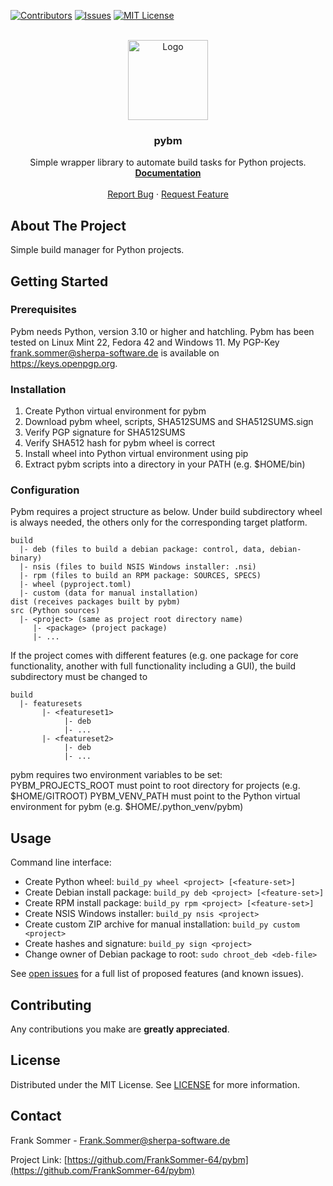 [![Contributors][contributors-shield]][contributors-url]
[![Issues][issues-shield]][issues-url]
[![MIT License][license-shield]][license-url]

<br />
<div align="center">
  <a href="https://github.com/FrankSommer-64/pybm">
    <img src="images/pybm.png" alt="Logo" width="128" height="128">
  </a>

<h3 align="center">pybm</h3>
  <p align="center">
    Simple wrapper library to automate build tasks for Python projects.
    <br />
    <a href="https://github.com/FrankSommer-64/pybm"><strong>Documentation</strong></a>
    <br />
    <br />
    <a href="https://github.com/FrankSommer-64/pybm/issues">Report Bug</a>
    ·
    <a href="https://github.com/FrankSommer-64/pybm/issues">Request Feature</a>
  </p>
</div>


## About The Project

Simple build manager for Python projects.

## Getting Started

### Prerequisites

Pybm needs Python, version 3.10 or higher and hatchling.
Pybm has been tested on Linux Mint 22, Fedora 42 and Windows 11.
My PGP-Key frank.sommer@sherpa-software.de is available on https://keys.openpgp.org.


### Installation

1. Create Python virtual environment for pybm
2. Download pybm wheel, scripts, SHA512SUMS and SHA512SUMS.sign
3. Verify PGP signature for SHA512SUMS
4. Verify SHA512 hash for pybm wheel is correct
5. Install wheel into Python virtual environment using pip
6. Extract pybm scripts into a directory in your PATH (e.g. $HOME/bin)


### Configuration
Pybm requires a project structure as below. Under build subdirectory wheel is always
needed, the others only for the corresponding target platform.

    build
      |- deb (files to build a debian package: control, data, debian-binary)
      |- nsis (files to build NSIS Windows installer: .nsi)
      |- rpm (files to build an RPM package: SOURCES, SPECS)
      |- wheel (pyproject.toml)
      |- custom (data for manual installation)
    dist (receives packages built by pybm)
    src (Python sources)
      |- <project> (same as project root directory name)
         |- <package> (project package)
         |- ...

If the project comes with different features (e.g. one package for core functionality,
another with full functionality including a GUI), the build subdirectory must be changed to

    build
      |- featuresets
           |- <featureset1>
                |- deb
                |- ...
           |- <featureset2>
                |- deb
                |- ...

pybm requires two environment variables to be set:
PYBM_PROJECTS_ROOT must point to root directory for projects (e.g. $HOME/GITROOT)
PYBM_VENV_PATH must point to the Python virtual environment for pybm (e.g. $HOME/.python_venv/pybm)


## Usage

Command line interface:

- Create Python wheel: ```build_py wheel <project> [<feature-set>]```
- Create Debian install package: ```build_py deb <project> [<feature-set>]```
- Create RPM install package: ```build_py rpm <project> [<feature-set>]```
- Create NSIS Windows installer: ```build_py nsis <project>```
- Create custom ZIP archive for manual installation: ```build_py custom <project>```
- Create hashes and signature: ```build_py sign <project>```
- Change owner of Debian package to root: ```sudo chroot_deb <deb-file>```

See [open issues](https://github.com/FrankSommer-64/pybm/issues) for a full list of proposed features (and known issues).


## Contributing

Any contributions you make are **greatly appreciated**.



## License

Distributed under the MIT License. See [LICENSE][license-url] for more information.



## Contact

Frank Sommer - Frank.Sommer@sherpa-software.de

Project Link: [https://github.com/FrankSommer-64/pybm](https://github.com/FrankSommer-64/pybm)

[contributors-shield]: https://img.shields.io/github/contributors/FrankSommer-64/pybm.svg?style=for-the-badge
[contributors-url]: https://github.com/FrankSommer-64/pybm/graphs/contributors
[issues-shield]: https://img.shields.io/github/issues/FrankSommer-64/pybm.svg?style=for-the-badge
[issues-url]: https://github.com/FrankSommer-64/pybm/issues
[license-shield]: https://img.shields.io/github/license/FrankSommer-64/pybm.svg?style=for-the-badge
[license-url]: https://github.com/FrankSommer-64/pybm/blob/master/LICENSE
